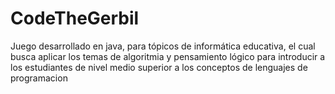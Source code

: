 # CodeTheGerbil
Juego desarrollado en java, para tópicos de informática educativa, el cual busca aplicar los temas de algoritmia y pensamiento lógico para introducir a los estudiantes de nivel medio superior a los conceptos de lenguajes de programacion
